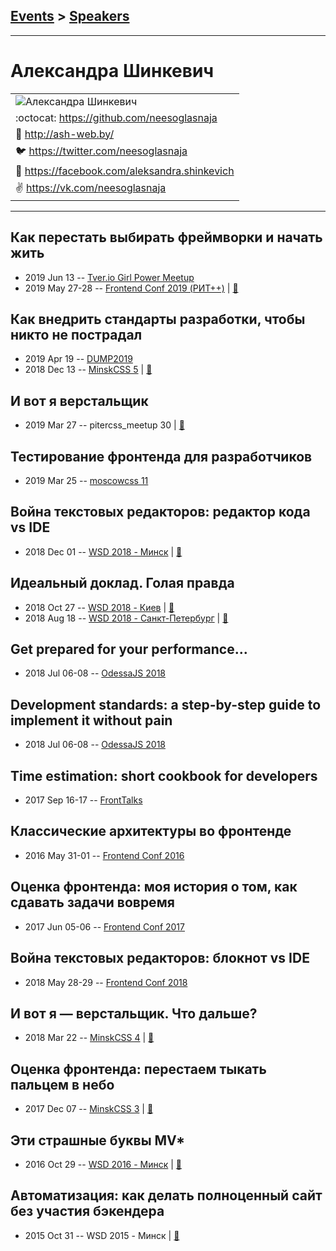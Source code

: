## [Events](../README.md) > [Speakers](../speakers.md)
---

# Александра Шинкевич

| |
| --- |
| ![Александра Шинкевич](https://avatars.io/twitter/neesoglasnaja/large)
| :octocat:  [https:&#x2F;&#x2F;github.com&#x2F;neesoglasnaja](https://github.com/neesoglasnaja)
| :page_facing_up:  [http:&#x2F;&#x2F;ash-web.by&#x2F;](http://ash-web.by/)
| :bird:  [https:&#x2F;&#x2F;twitter.com&#x2F;neesoglasnaja](https://twitter.com/neesoglasnaja)
| :blue_book:  [https:&#x2F;&#x2F;facebook.com&#x2F;aleksandra.shinkevich](https://facebook.com/aleksandra.shinkevich)
| :v:  [https:&#x2F;&#x2F;vk.com&#x2F;neesoglasnaja](https://vk.com/neesoglasnaja)

---
## Как перестать выбирать фреймворки и начать жить
- 2019 Jun 13 -- [Tver.io Girl Power Meetup](https://www.youtube.com/watch?v=P9WGj-R6ljY)    
- 2019 May 27-28 -- [Frontend Conf 2019 (РИТ++)](https://www.youtube.com/watch?v=SRDre8GYkjI)  | [:notebook:](https://www.dropbox.com/sh/kg71jju3yvj5jqw/AADiYZex3yUAtJBoeMQmSL6na/FC.%20%D0%94%D0%B5%D0%BB%D0%B8%2B%D0%9A%D0%B0%D0%BB%D1%8C%D0%BA%D1%83%D1%82%D1%82%D0%B0/27.05/5.%D0%9A%D0%B0%D0%BA%20%D0%BF%D0%B5%D1%80%D0%B5%D1%81%D1%82%D0%B0%D1%82%D1%8C%20%D0%B2%D1%8B%D0%B1%D0%B8%D1%80%D0%B0%D1%82%D1%8C%20%D1%84%D1%80%D0%B5%D0%B9%D0%BC%D0%B2%D0%BE%D1%80%D0%BA%D0%B8%20%D0%B8%20%D0%BD%D0%B0%D1%87%D0%B0%D1%82%D1%8C%20%D0%B6%D0%B8%D1%82%D1%8C_%D0%90%D0%BB%D0%B5%D0%BA%D1%81%D0%B0%D0%BD%D0%B4%D1%80%D0%B0%20%D0%A8%D0%B8%D0%BD%D0%BA%D0%B5%D0%B2%D0%B8%D1%87_%D0%B2%D0%B5%D1%80.1.pdf?dl=0)  
## Как внедрить стандарты разработки, чтобы никто не пострадал
- 2019 Apr 19 -- [DUMP2019](https://www.youtube.com/watch?v=t7wA0ABNxY0&list=PLRdS-n5seLRqiGopjk6DN6qtm2C04m_mb&index=2&t=0s)    
- 2018 Dec 13 -- [MinskCSS 5](https://www.youtube.com/watch?v=2DnL7EeHmUk)  | [:notebook:](https://neesoglasnaja.github.io/MinskCSS-5/)  
## И вот я верстальщик
- 2019 Mar 27 -- pitercss_meetup 30  | [:notebook:](https://pitercss.ru/30/pres/whats-next/)  
## Тестирование фронтенда для разработчиков​
- 2019 Mar 25 -- [moscowcss 11](https://www.youtube.com/watch?v=ijZTu7aVJtg)    
## Война текстовых редакторов: редактор кода vs IDE
- 2018 Dec 01 -- [WSD 2018 - Минск](https://www.youtube.com/watch?v=OhLIhyCrNGE)  | [:notebook:](https://wsd.events/2018/12/01/pres/code-editors/)  
## Идеальный доклад. Голая правда
- 2018 Oct 27 -- [WSD 2018 - Киев](https://www.youtube.com/watch?v=_VSb2SqW9WE)  | [:notebook:](https://wsd.events/2018/10/27/pres/perfect-talk/)  
- 2018 Aug 18 -- [WSD 2018 - Санкт-Петербург](https://www.youtube.com/watch?v=mpHeJYYqA90)  | [:notebook:](https://wsd.events/2018/08/18/pres/perfect-talk/)  
## Get prepared for your performance...
- 2018 Jul 06-08 -- [OdessaJS 2018](https://youtu.be/nsaF4VFnCz0)    
## Development standards: a step-by-step guide to implement it without pain
- 2018 Jul 06-08 -- [OdessaJS 2018](https://youtu.be/Bf2ZUsBdCn4)    
## Time estimation: short cookbook for developers
- 2017 Sep 16-17 -- [FrontTalks](https://events.yandex.ru/lib/talks/4883/)    
## Классические архитектуры во фронтенде
- 2016 May 31-01 -- [Frontend Conf 2016](https://www.youtube.com/watch?v=ZTqgvLQjjp4)    
## Оценка фронтенда: моя история о том, как сдавать задачи вовремя
- 2017 Jun 05-06 -- [Frontend Conf 2017](https://www.youtube.com/watch?v=rdzjkJZA0i8)    
## Война текстовых редакторов: блокнот vs IDE
- 2018 May 28-29 -- [Frontend Conf 2018](https://www.youtube.com/watch?v=4JpR72YywMs)    
## И вот я — верстальщик. Что дальше?
- 2018 Mar 22 -- [MinskCSS 4](https://www.youtube.com/watch?v=zn_3-ZpdDZc)  | [:notebook:](https://neesoglasnaja.github.io/MinskCSS-4/)  
## Оценка фронтенда: перестаем тыкать пальцем в небо
- 2017 Dec 07 -- [MinskCSS 3](https://www.youtube.com/watch?v=oBa5Xz8hzeA)  | [:notebook:](https://neesoglasnaja.github.io/MinskCSS-3/)  
## Эти страшные буквы MV*
- 2016 Oct 29 -- [WSD 2016 - Минск](https://www.youtube.com/watch?v=5WgsKtlHUls)  | [:notebook:](https://wsd.events/2016/10/29/pres/scary-mvc/)  
## Автоматизация: как делать полноценный сайт без участия бэкендера
- 2015 Oct 31 -- WSD 2015 - Минск  | [:notebook:](https://wsd.events/2015/10/31/pres/automation.pdf)  
